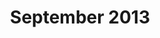 ---
layout: newsletter-layout
title: September 2013
description: /newsletters/2013/Newsletter_September_2013
categories: 2013
ide: sept13
bg-url: /img/background5.png
permalink: /publication/newsletter/
---